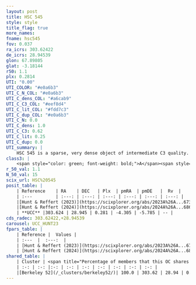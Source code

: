 ```yaml
---
layout: post
title: HSC 545
style: style
title_flag: true
more_names: 
fname: hsc545
fov: 0.037
ra_icrs: 303.62422
de_icrs: 28.94539
glon: 67.89805
glat: -3.18144
r50: 1.1
plx: 0.2814
UTI: "0.00"
UTI_COLOR: "#e0a6b3"
UTI_C_N_COL: "#e0a6b3"
UTI_C_dens_COL: "#a6cab9"
UTI_C_C3_COL: "#eef8d4"
UTI_C_lit_COL: "#fdd7c3"
UTI_C_dup_COL: "#e0a6b3"
UTI_C_N: 0.0
UTI_C_dens: 1.0
UTI_C_C3: 0.62
UTI_C_lit: 0.25
UTI_C_dup: 0.0
UTI_summary: |
    HSC 545 is a sparse, very dense object of intermediate C3 quality. It was recently reported in the literature.<br><br><span style="color: #99180f; font-weight: bold;">Warning: </span>This is very likely a duplicate object, which shares a large percentage of members with at least one previously reported entry.<br><br><span style="color: #99180f; font-weight: bold;">Warning: </span>contains less than 25 stars with <i>P>0.5</i> estimated.
class3: |
    <span style="color: green; font-weight: bold;">A</span><span style="color: red; font-weight: bold;">C</span>
r_50_val: 1.1
N_50_val: 15
scix_url: HSC%20545
posit_table: |
    | Reference    | RA    | DEC   | Plx  | pmRA  | pmDE   |  Rv  |
    | :---         | :---: | :---: | :---: | :---: | :---: | :---: |
    |[Hunt & Reffert (2023)](https://scixplorer.org/abs/2023A%26A...673A.114H) | 303.627 | 28.946 | 0.476 | -4.269 | -5.802 | -- |
    |[Hunt & Reffert (2024)](https://scixplorer.org/abs/2024A%26A...686A..42H) | 303.627 | 28.946 | 0.476 | -4.269 | -5.802 | -- |
    | **UCC** |303.624 | 28.945 | 0.281 | -4.305 | -5.785 | -- | 
cds_radec: 303.62422,+28.94539
carousel: UCC_HUNT23
fpars_table: |
    | Reference |  Values |
    | :---  |  :---:  |
    | [Hunt & Reffert (2023)](https://scixplorer.org/abs/2023A%26A...673A.114H) | `AV50=4.623, diffAV50=0.378, MOD50=11.467, logAge50=8.302` |
    | [Hunt & Reffert (2024)](https://scixplorer.org/abs/2024A%26A...686A..42H) | `MassJ=244.333` |
shared_table: |
    | Cluster | <span title="Percentage of members that this OC shares with the ones listed">%</span>   | RA   | DEC   | Plx   | pmRA  | pmDE  | Rv | UTI |
    | :-: | :-: |:-: | :-: | :-: | :-: | :-: | :-: | :-: |
    |[Berkeley 52](/_clusters/berkeley52/)| 100.0 | 303.62 | 28.94 | 0.16 | -4.25 | -5.67 | -21.34 |0.86 |
---
```

